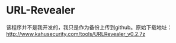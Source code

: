 # URL-Revealer
该程序并不是我开发的，我只是作为备份上传到github。原始下载地址：http://www.kahusecurity.com/tools/URLRevealer_v0.2.7z
